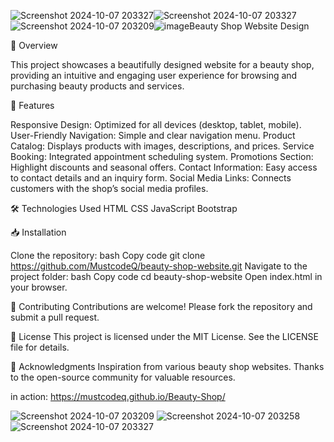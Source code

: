 ![Screenshot 2024-10-07 203327](https://github.com/user-attachments/assets/493288b4-fe42-45db-a943-fb6c1fced37d)![Screenshot 2024-10-07 203327](https://github.com/user-attachments/assets/06f5995a-13be-44a4-a700-abf05860f202)![Screenshot 2024-10-07 203209](https://github.com/user-attachments/assets/afc2b396-1067-44bc-95cb-279d1b9d096a)![image](https://github.com/user-attachments/assets/eae506c5-c50e-4428-a3d1-6fba0435863d)Beauty Shop Website Design

📖 Overview

This project showcases a beautifully designed website for a beauty shop, providing an intuitive and engaging user experience for browsing and purchasing beauty products and services.

🚀 Features
		
Responsive Design: Optimized for all devices (desktop, tablet, mobile).
User-Friendly Navigation: Simple and clear navigation menu.
Product Catalog: Displays products with images, descriptions, and prices.
Service Booking: Integrated appointment scheduling system.
Promotions Section: Highlight discounts and seasonal offers.
Contact Information: Easy access to contact details and an inquiry form.
Social Media Links: Connects customers with the shop’s social media profiles.


🛠 Technologies Used
HTML
CSS
JavaScript
Bootstrap


📥 Installation

Clone the repository:
bash
Copy code
git clone https://github.com/MustcodeQ/beauty-shop-website.git
Navigate to the project folder:
bash
Copy code
cd beauty-shop-website
Open index.html in your browser.


🤝 Contributing
Contributions are welcome! Please fork the repository and submit a pull request.


📄 License
This project is licensed under the MIT License. See the LICENSE file for details.

🙏 Acknowledgments
Inspiration from various beauty shop websites.
Thanks to the open-source community for valuable resources.


in action: https://mustcodeq.github.io/Beauty-Shop/


![Screenshot 2024-10-07 203209](https://github.com/user-attachments/assets/5ee12991-edcb-467f-8b1e-3b17fd712194)
![Screenshot 2024-10-07 203258](https://github.com/user-attachments/assets/959516c9-f14d-4970-989d-59b8e9ac7d43)
![Screenshot 2024-10-07 203327](https://github.com/user-attachments/assets/e1da233a-45cc-4f83-8711-81fa9f9c97bf)



